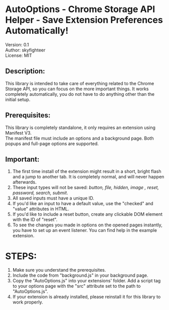 # AutoOptions - Chrome Storage API Helper - Save Extension Preferences Automatically!
Version: 0.1  
Author: skyfighteer  
License: MIT  

## Description:
This library is intended to take care of everything related to the Chrome Storage API, so you can focus on the more important things. It works completely automatically, you do not have to do anything other than the initial setup.

## Prerequisites:
This library is completely standalone, it only requires an extension using Manifest V3.  
The manifest file must include an options and a background page. Both popups and full-page options are supported.  

## Important:
1. The first time install of the extension might result in a short, bright flash and a jump to another tab. It is completely normal, and will never happen afterwards.
2. These input types will not be saved: *button, file, hidden, image , reset, password, search, submit*.
3. All saved inputs must have a unique ID.
4. If you'd like an input to have a default value, use the "checked" and "value" attributes in HTML.
5. If you'd like to include a reset button, create any clickable DOM element with the ID of "reset".
6. To see the changes you made in options on the opened pages instantly, you have to set up an event listener. You can find help in the example extension.

# STEPS:
1. Make sure you understand the prerequisites.
2. Include the code from "background.js" in your background page.
3. Copy the "AutoOptions.js" into your extensions' folder. Add a script tag to your options page with the "src" attribute set to the path to "AutoOptions.js".
4. If your extension is already installed, please reinstall it for this library to work properly.
